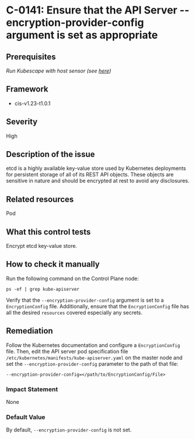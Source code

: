 # C-0141: Ensure that the API Server --encryption-provider-config argument is set as appropriate

## Prerequisites
 *Run Kubescape with host sensor (see [here](https://hub.armo.cloud/docs/host-sensor))*
 
## Framework
* cis-v1.23-t1.0.1
 
## Severity
High

## Description of the issue
etcd is a highly available key-value store used by Kubernetes deployments for persistent storage of all of its REST API objects. These objects are sensitive in nature and should be encrypted at rest to avoid any disclosures.
 
## Related resources
Pod
 
## What this control tests 
Encrypt etcd key-value store.
 
## How to check it manually 
Run the following command on the Control Plane node:

 
```
ps -ef | grep kube-apiserver

```
 Verify that the `--encryption-provider-config` argument is set to a `EncryptionConfig` file. Additionally, ensure that the `EncryptionConfig` file has all the desired `resources` covered especially any secrets.
 
## Remediation
Follow the Kubernetes documentation and configure a `EncryptionConfig` file. Then, edit the API server pod specification file `/etc/kubernetes/manifests/kube-apiserver.yaml` on the master node and set the `--encryption-provider-config` parameter to the path of that file:

 
```
--encryption-provider-config=</path/to/EncryptionConfig/File>

```
 
### Impact Statement
None
 
### Default Value
By default, `--encryption-provider-config` is not set.
 
